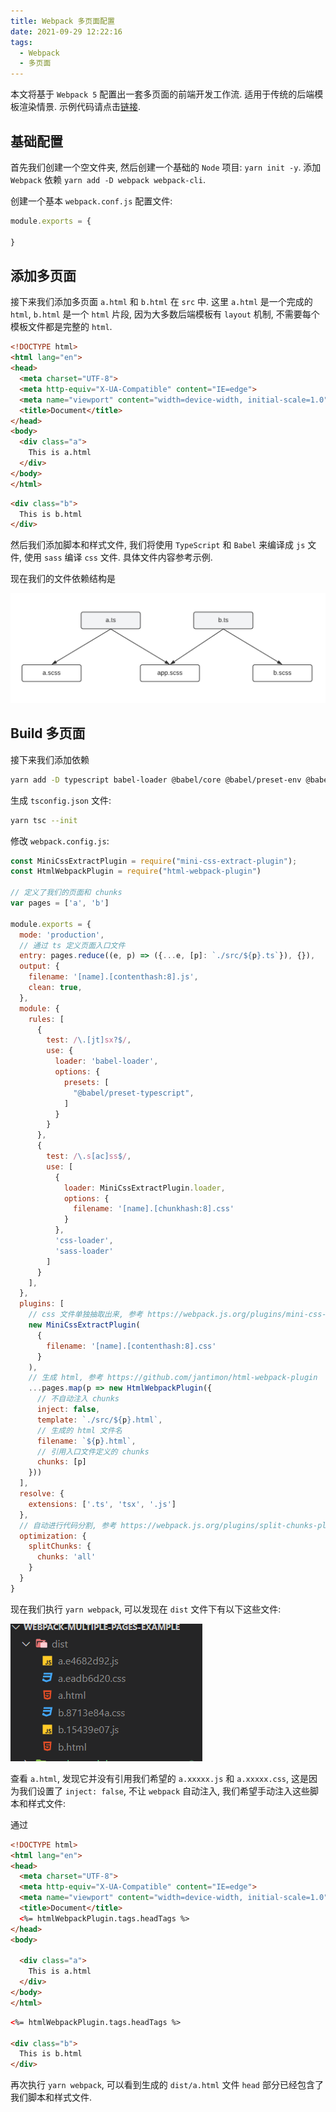```yaml
---
title: Webpack 多页面配置
date: 2021-09-29 12:22:16
tags:
  - Webpack
  - 多页面
---
```


本文将基于 `Webpack 5` 配置出一套多页面的前端开发工作流. 适用于传统的后端模板渲染情景. 示例代码请点击[链接]().

<!-- more -->

## 基础配置

首先我们创建一个空文件夹, 然后创建一个基础的 `Node` 项目: `yarn init -y`. 添加 `Webpack` 依赖 `yarn add -D webpack webpack-cli`.

创建一个基本 `webpack.conf.js` 配置文件:

```js
module.exports = {

}
```

## 添加多页面

接下来我们添加多页面 `a.html` 和 `b.html` 在 `src` 中. 这里 `a.html` 是一个完成的 `html`, `b.html` 是一个 `html` 片段, 因为大多数后端模板有 `layout` 机制, 不需要每个模板文件都是完整的 `html`.

```html
<!DOCTYPE html>
<html lang="en">
<head>
  <meta charset="UTF-8">
  <meta http-equiv="X-UA-Compatible" content="IE=edge">
  <meta name="viewport" content="width=device-width, initial-scale=1.0">
  <title>Document</title>
</head>
<body>
  <div class="a">
    This is a.html
  </div>
</body>
</html>
```

```html
<div class="b">
  This is b.html
</div>
```

然后我们添加脚本和样式文件, 我们将使用 `TypeScript` 和 `Babel` 来编译成 `js` 文件, 使用 `sass` 编译 `css` 文件. 具体文件内容参考示例.

现在我们的文件依赖结构是

![文件依赖](/images/webpack-multiple-pages/inital-depend.png)

## Build 多页面

接下来我们添加依赖

```sh
yarn add -D typescript babel-loader @babel/core @babel/preset-env @babel/preset-typescript sass sass-loader css-loader mini-css-extract-plugin html-webpack-plugin
```

生成 `tsconfig.json` 文件:

```sh
yarn tsc --init
```

修改 `webpack.config.js`:

```js
const MiniCssExtractPlugin = require("mini-css-extract-plugin");
const HtmlWebpackPlugin = require("html-webpack-plugin")

// 定义了我们的页面和 chunks
var pages = ['a', 'b']

module.exports = {
  mode: 'production',
  // 通过 ts 定义页面入口文件
  entry: pages.reduce((e, p) => ({...e, [p]: `./src/${p}.ts`}), {}),
  output: {
    filename: '[name].[contenthash:8].js',
    clean: true,
  },
  module: {
    rules: [
      {
        test: /\.[jt]sx?$/,
        use: {
          loader: 'babel-loader',
          options: {
            presets: [
              "@babel/preset-typescript",
            ]
          }
        }
      },
      {
        test: /\.s[ac]ss$/,
        use: [
          {
            loader: MiniCssExtractPlugin.loader,
            options: {
              filename: '[name].[chunkhash:8].css'
            }
          },
          'css-loader',
          'sass-loader'
        ]
      }
    ],
  },
  plugins: [
    // css 文件单独抽取出来, 参考 https://webpack.js.org/plugins/mini-css-extract-plugin/
    new MiniCssExtractPlugin(
      {
        filename: '[name].[contenthash:8].css'
      }
    ),
    // 生成 html, 参考 https://github.com/jantimon/html-webpack-plugin
    ...pages.map(p => new HtmlWebpackPlugin({
      // 不自动注入 chunks
      inject: false,
      template: `./src/${p}.html`,
      // 生成的 html 文件名
      filename: `${p}.html`,
      // 引用入口文件定义的 chunks
      chunks: [p]
    }))
  ],
  resolve: {
    extensions: ['.ts', 'tsx', '.js']
  },
  // 自动进行代码分割, 参考 https://webpack.js.org/plugins/split-chunks-plugin/
  optimization: {
    splitChunks: {
      chunks: 'all'
    }
  }
}
```

现在我们执行 `yarn webpack`, 可以发现在 `dist` 文件下有以下这些文件:

![文件生成](/images/webpack-multiple-pages/webpack-1.png)

查看 `a.html`, 发现它并没有引用我们希望的 `a.xxxxx.js` 和 `a.xxxxx.css`, 这是因为我们设置了 `inject: false`, 不让 `webpack` 自动注入, 我们希望手动注入这些脚本和样式文件:

通过

```html
<!DOCTYPE html>
<html lang="en">
<head>
  <meta charset="UTF-8">
  <meta http-equiv="X-UA-Compatible" content="IE=edge">
  <meta name="viewport" content="width=device-width, initial-scale=1.0">
  <title>Document</title>
  <%= htmlWebpackPlugin.tags.headTags %>
</head>
<body>

  <div class="a">
    This is a.html
  </div>
</body>
</html>
```

```html
<%= htmlWebpackPlugin.tags.headTags %>

<div class="b">
  This is b.html
</div>
```

再次执行 `yarn webpack`, 可以看到生成的 `dist/a.html` 文件 `head` 部分已经包含了我们脚本和样式文件.

